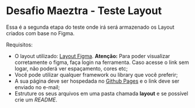 
# Desafio Maeztra - Teste Layout

Essa é a segunda etapa do teste onde irá será armazenado os Layout criados com base no Figma.

Requisitos:
- O layout utilizado: [Layout Figma](https://www.figma.com/file/3RqPfS5PW9whbQNCTTaoqA/%5B2020-09%5D-MZ---Layout-Teste-de-vagas-para-time-de-Devs). **Atenção:** Para poder visualizar corretamente o figma, faça login na ferramenta. Caso acesse o link sem logar, não poderá ver espaçamento, cores etc;
- Você pode utilizar qualquer framework ou library que você preferir;
- A sua página deve ser hospedada no [Github Pages](https://pages.github.com/) e o link deve ser enviado no e-mail;
- Estruture os seus arquivos em uma pasta chamada **layout** e se possível crie um *README*.

